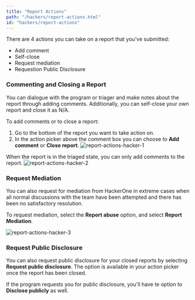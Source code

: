 ```yaml
---
title: "Report Actions"
path: "/hackers/report-actions.html"
id: "hackers/report-actions"
---
```


There are 4 actions you can take on a report that you've submitted:
* Add comment
* Self-close
* Request mediation
* Requestion Public Disclosure

### Commenting and Closing a Report
You can dialogue with the program or triager and make notes about the report through adding comments. Additionally, you can self-close your own report and close it as N/A.

To add comments or to close a report:
1. Go to the bottom of the report you want to take action on.
2. In the action picker above the comment box you can choose to **Add comment** or **Close report**.
![report-actions-hacker-1](https://github.com/Hacker0x01/docs.hackerone.com/blob/master/docs/hackers/images/report-actions-hacker-1.png?raw=true)

When the report is in the triaged state, you can only add comments to the report.
![report-actions-hacker-2](https://github.com/Hacker0x01/docs.hackerone.com/blob/master/docs/hackers/images/report-actions-hacker-2.png?raw=true)

### Request Mediation
You can also request for mediation from HackerOne in extreme cases when all normal discussions with the team have been attempted and there has been no satisfactory resolution.

To request mediation, select the **Report abuse** option, and select **Report Mediation**.

![report-actions-hacker-3](https://github.com/Hacker0x01/docs.hackerone.com/blob/master/docs/hackers/images/report-actions-hacker-3.png?raw=true)

### Request Public Disclosure
You can also request public disclosure for your closed reports by selecting **Request public disclosure**. The option is available in your action picker once the report has been closed.

If the program requests you for public disclosure, you'll have te option to **Disclose publicly** as well.
